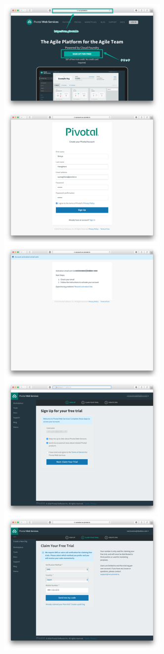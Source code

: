 #

##

![](images/pws.png)
![](images/pws-account-info.png)
![](images/pws-verification.png)
![](images/pws-trial.png)
![](images/pws-sms-auth.png)
